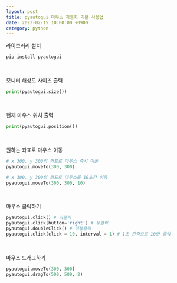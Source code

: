 ```yaml
---
layout: post
title: pyautogui 마우스 자동화 기본 사용법
date: 2023-02-15 10:00:00 +0900
category: python
---
```


라이브러리 설치

```bat
pip install pyautogui
```

<br>

모니터 해상도 사이즈 출력

```python
print(pyautogui.size())
```

<br>

현재 마우스 위치 출력

```python
print(pyautogui.position())
```

<br>

원하는 좌표로 마우스 이동

```python
# x 300, y 300의 좌표로 마우스 즉시 이동
pyautogui.moveTo(300, 300)

# x 300, y 300의 좌표로 마우스를 10초간 이동
pyautogui.moveTo(300, 300, 10)
```

<br>

마우스 클릭하기

```python
pyautogui.click() # 좌클릭
pyautogui.click(button='right') # 우클릭
pyautogui.doubleClick() # 더블클릭
pyautogui.click(click = 10, interval = 1) # 1초 간격으로 10번 클릭
```

<br>

마우스 드래그하기

```python
pyautogui.moveTo(300, 300)
pyautogui.dragTo(500, 500, 2)
```
